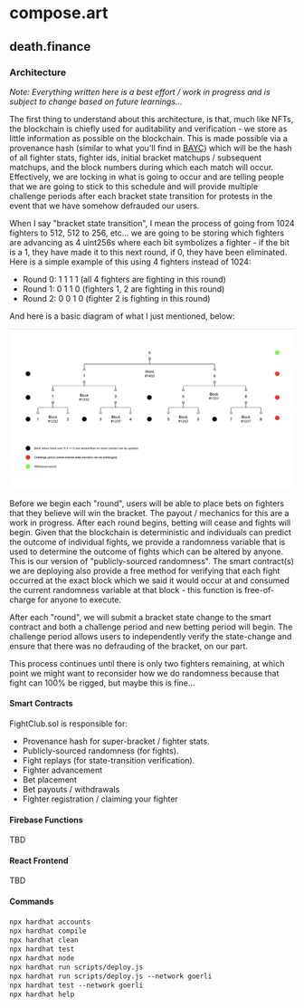 # compose.art

## death.finance 

### Architecture

_Note: Everything written here is a best effort / work in progress and is subject to change based on future learnings..._

The first thing to understand about this architecture, is that, much like NFTs, the blockchain is chiefly used for auditability and verification - we store as little information as possible on the blockchain. This is made possible via a provenance hash (similar to what you'll find in [BAYC](https://boredapeyachtclub.com/#/provenance)) which will be the hash of all fighter stats, fighter ids, initial bracket matchups / subsequent matchups, and the block numbers during which each match will occur. Effectively, we are locking in what is going to occur and are telling people that we are going to stick to this schedule and will provide multiple challenge periods after each bracket state transition for protests in the event that we have somehow defrauded our users.

When I say "bracket state transition", I mean the process of going from 1024 fighters to 512, 512 to 256, etc... we are going to be storing which fighters are advancing as 4 uint256s where each bit symbolizes a fighter - if the bit is a 1, they have made it to this next round, if 0, they have been eliminated. Here is a simple example of this using 4 fighters instead of 1024:

- Round 0: 1 1 1 1 (all 4 fighters are fighting in this round)
- Round 1: 0 1 1 0 (fighters 1, 2 are fighting in this round)
- Round 2: 0 0 1 0 (fighter 2 is fighting in this round)

And here is a basic diagram of what I just mentioned, below:

![image info](./assets/diagram.png)

Before we begin each "round", users will be able to place bets on fighters that they believe will win the bracket. The payout / mechanics for this are a work in progress. After each round begins, betting will cease and fights will begin. 
Given that the blockchain is deterministic and individuals can predict the outcome of individual fights, we provide a randomness variable that is used to determine the outcome of fights which can be altered by anyone. This is our version of "publicly-sourced randomness". The smart contract(s) we are deploying also provide a free method for verifying that each fight occurred at the exact block which we said it would occur at and consumed the current randomness variable at that block - this function is free-of-charge for anyone to execute. 

After each "round", we will submit a bracket state change to the smart contract and both a challenge period and new betting period will begin. The challenge period allows users to independently verify the state-change and ensure that there was no defrauding of the bracket, on our part.

This process continues until there is only two fighters remaining, at which point we might want to reconsider how we do randomness because that fight can 100% be rigged, but maybe this is fine...

#### Smart Contracts

FightClub.sol is responsible for:
- Provenance hash for super-bracket / fighter stats.
- Publicly-sourced randomness (for fights).
- Fight replays (for state-transition verification).
- Fighter advancement
- Bet placement
- Bet payouts / withdrawals
- Fighter registration / claiming your fighter

#### Firebase Functions

TBD

#### React Frontend

TBD

#### Commands

```shell
npx hardhat accounts
npx hardhat compile
npx hardhat clean
npx hardhat test
npx hardhat node
npx hardhat run scripts/deploy.js
npx hardhat run scripts/deploy.js --network goerli
npx hardhat test --network goerli
npx hardhat help
```
